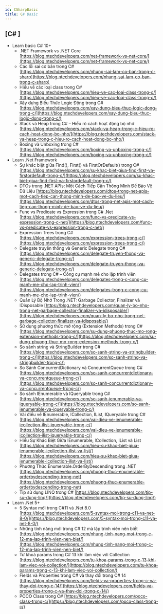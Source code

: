 ```yaml
---
id: CSharpBasic
title: C# Basic
---
```


## [C# ]

- Learn basic C# 10+
    + .NET Framework vs .NET Core [https://blog.ntechdevelopers.com/net-framework-vs-net-core/](https://blog.ntechdevelopers.com/net-framework-vs-net-core/)
    + Các lỗi sai cơ bản trong C# [https://blog.ntechdevelopers.com/nhung-sai-lam-co-ban-trong-c-sharp](https://blog.ntechdevelopers.com/nhung-sai-lam-co-ban-trong-c-sharp)
    + Hiểu về các loại class trong C# [https://blog.ntechdevelopers.com/hieu-ve-cac-loai-class-trong-c/](https://blog.ntechdevelopers.com/hieu-ve-cac-loai-class-trong-c/)
    + Xây dựng Biểu Thức Logic Động trong C# [https://blog.ntechdevelopers.com/xay-dung-bieu-thuc-logic-dong-trong-c/](https://blog.ntechdevelopers.com/xay-dung-bieu-thuc-logic-dong-trong-c/)
    + Stack và Heap trong C# – Hiểu rõ cách hoạt động bộ nhớ [https://blog.ntechdevelopers.com/stack-va-heap-trong-c-hieu-ro-cach-hoat-dong-bo-nho/](https://blog.ntechdevelopers.com/stack-va-heap-trong-c-hieu-ro-cach-hoat-dong-bo-nho/)
    + Boxing và Unboxing trong C# [https://blog.ntechdevelopers.com/boxing-va-unboxing-trong-c/](https://blog.ntechdevelopers.com/boxing-va-unboxing-trong-c/)
- Learn .Net Framework
    + Sự khác biệt giữa Find(), First() và FirstOrDefault() trong C# [https://blog.ntechdevelopers.com/su-khac-biet-giua-find-first-va-firstordefault-trong-c/](https://blog.ntechdevelopers.com/su-khac-biet-giua-find-first-va-firstordefault-trong-c/)
    + DTOs trong .NET APIs: Một Cách Tiếp Cận Thông Minh Để Bảo Vệ Dữ Liệu [https://blog.ntechdevelopers.com/dtos-trong-net-apis-mot-cach-tiep-can-thong-minh-de-bao-ve-du-lieu/](https://blog.ntechdevelopers.com/dtos-trong-net-apis-mot-cach-tiep-can-thong-minh-de-bao-ve-du-lieu/)
    + Func vs Predicate vs Expression trong C# .Net [https://blog.ntechdevelopers.com/func-vs-predicate-vs-expression-trong-c-net/](https://blog.ntechdevelopers.com/func-vs-predicate-vs-expression-trong-c-net/)
    + Expression Trees trong C# [https://blog.ntechdevelopers.com/expression-trees-trong-c/](https://blog.ntechdevelopers.com/expression-trees-trong-c/)
    + Delegate truyền thống và Generic Delegate trong C# [https://blog.ntechdevelopers.com/delegate-truyen-thong-va-generic-delegate-trong-c/](https://blog.ntechdevelopers.com/delegate-truyen-thong-va-generic-delegate-trong-c/)
    + Delegates trong C# – Công cụ mạnh mẽ cho lập trình viên [https://blog.ntechdevelopers.com/delegates-trong-c-cong-cu-manh-me-cho-lap-trinh-vien/](https://blog.ntechdevelopers.com/delegates-trong-c-cong-cu-manh-me-cho-lap-trinh-vien/)
    + Quản Lý Bộ Nhớ Trong .NET: Garbage Collector, Finalizer và IDisposable [https://blog.ntechdevelopers.com/quan-ly-bo-nho-trong-net-garbage-collector-finalizer-va-idisposable/](https://blog.ntechdevelopers.com/quan-ly-bo-nho-trong-net-garbage-collector-finalizer-va-idisposable/)
    + Sử dụng phương thức mở rộng (Extension Methods) trong C# [https://blog.ntechdevelopers.com/su-dung-phuong-thuc-mo-rong-extension-methods-trong-c/](https://blog.ntechdevelopers.com/su-dung-phuong-thuc-mo-rong-extension-methods-trong-c/)
    + So sánh string và StringBuilder trong C# [https://blog.ntechdevelopers.com/so-sanh-string-va-stringbuilder-trong-c/](https://blog.ntechdevelopers.com/so-sanh-string-va-stringbuilder-trong-c/)
    + So Sánh ConcurrentDictionary và ConcurrentQueue trong C# [https://blog.ntechdevelopers.com/so-sanh-concurrentdictionary-va-concurrentqueue-trong-c/](https://blog.ntechdevelopers.com/so-sanh-concurrentdictionary-va-concurrentqueue-trong-c/)
    + So sánh IEnumerable và IQueryable trong C# [https://blog.ntechdevelopers.com/so-sanh-ienumerable-va-iqueryable-trong-c/](https://blog.ntechdevelopers.com/so-sanh-ienumerable-va-iqueryable-trong-c/)
    + Vài điều về IEnumerable, ICollection, IList, IQueryable trong C# [https://blog.ntechdevelopers.com/vai-dieu-ve-ienumerable-icollection-ilist-iqueryable-trong-c/](https://blog.ntechdevelopers.com/vai-dieu-ve-ienumerable-icollection-ilist-iqueryable-trong-c/)
    + Hiểu Sự Khác Biệt Giữa IEnumerable, ICollection, IList và List [https://blog.ntechdevelopers.com/hieu-su-khac-biet-giua-ienumerable-icollection-ilist-va-list/](https://blog.ntechdevelopers.com/hieu-su-khac-biet-giua-ienumerable-icollection-ilist-va-list/)
    + Phương Thức Enumerable.OrderByDescending trong .NET [https://blog.ntechdevelopers.com/phuong-thuc-enumerable-orderbydescending-trong-net](https://blog.ntechdevelopers.com/phuong-thuc-enumerable-orderbydescending-trong-net)
    + Tip sử dụng LINQ trong C# [https://blog.ntechdevelopers.com/tip-su-dung-linq/](https://blog.ntechdevelopers.com/tip-su-dung-linq/)
- Learn .Net 5+
    + 5 Syntax mới trong C#11 và .Net 8.0 [https://blog.ntechdevelopers.com/5-syntax-moi-trong-c11-va-net-8-0/](https://blog.ntechdevelopers.com/5-syntax-moi-trong-c11-va-net-8-0/)
    + Những tính năng mới trong C# 12 mà lập trình viên nên biết [https://blog.ntechdevelopers.com/nhung-tinh-nang-moi-trong-c-12-ma-lap-trinh-vien-nen-biet/](https://blog.ntechdevelopers.com/nhung-tinh-nang-moi-trong-c-12-ma-lap-trinh-vien-nen-biet/)
    + Từ khoá params trong C# 13 khi làm việc với Collection [https://blog.ntechdevelopers.com/tu-khoa-params-trong-c-13-khi-lam-viec-voi-collection/](https://blog.ntechdevelopers.com/tu-khoa-params-trong-c-13-khi-lam-viec-voi-collection/) 
    + Fields và Properties trong C# và thay đổi trong C# 14 [https://blog.ntechdevelopers.com/fields-va-properties-trong-c-va-thay-doi-trong-c-14/](https://blog.ntechdevelopers.com/fields-va-properties-trong-c-va-thay-doi-trong-c-14/)
    + POCO Class trong C# [https://blog.ntechdevelopers.com/poco-class-trong-c/](https://blog.ntechdevelopers.com/poco-class-trong-c/)